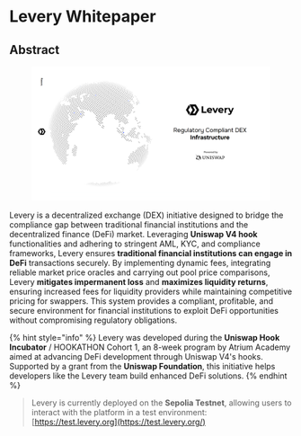 # Levery Whitepaper

## Abstract

<figure><img src=".gitbook/assets/splash.jpg" alt=""><figcaption></figcaption></figure>

Levery is a decentralized exchange (DEX) initiative designed to bridge the compliance gap between traditional financial institutions and the decentralized finance (DeFi) market. Leveraging **Uniswap V4 hook** functionalities and adhering to stringent AML, KYC, and compliance frameworks, Levery ensures **traditional financial institutions can engage in DeFi** transactions securely. By implementing dynamic fees, integrating reliable market price oracles and carrying out pool price comparisons, Levery **mitigates impermanent loss** and **maximizes liquidity returns**, ensuring increased fees for liquidity providers while maintaining competitive pricing for swappers. This system provides a compliant, profitable, and secure environment for financial institutions to exploit DeFi opportunities without compromising regulatory obligations.

{% hint style="info" %}
Levery was developed during the **Uniswap Hook Incubator** / HOOKATHON Cohort 1, an 8-week program by Atrium Academy aimed at advancing DeFi development through Uniswap V4's hooks. Supported by a grant from the **Uniswap Foundation**, this initiative helps developers like the Levery team build enhanced DeFi solutions.
{% endhint %}

> Levery is currently deployed on the **Sepolia Testnet**, allowing users to interact with the platform in a test environment: [https://test.levery.org](https://test.levery.org/)
